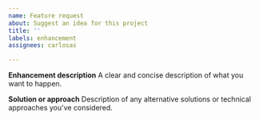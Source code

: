 ```yaml
---
name: Feature request
about: Suggest an idea for this project
title: ''
labels: enhancement
assignees: carlosas

---
```


**Enhancement description**
A clear and concise description of what you want to happen.

**Solution or approach**
Description of any alternative solutions or technical approaches you've considered.
